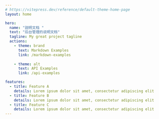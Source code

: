 ```yaml
---
# https://vitepress.dev/reference/default-theme-home-page
layout: home

hero:
  name: "説明文档 "
  text: "后台管理的说明文档"
  tagline: My great project tagline
  actions:
    - theme: brand
      text: Markdown Examples
      link: /markdown-examples
      
    - theme: alt
      text: API Examples
      link: /api-examples

features:
  - title: Feature A
    details: Lorem ipsum dolor sit amet, consectetur adipiscing elit
  - title: Feature B
    details: Lorem ipsum dolor sit amet, consectetur adipiscing elit
  - title: Feature C
    details: Lorem ipsum dolor sit amet, consectetur adipiscing elit
---
```


